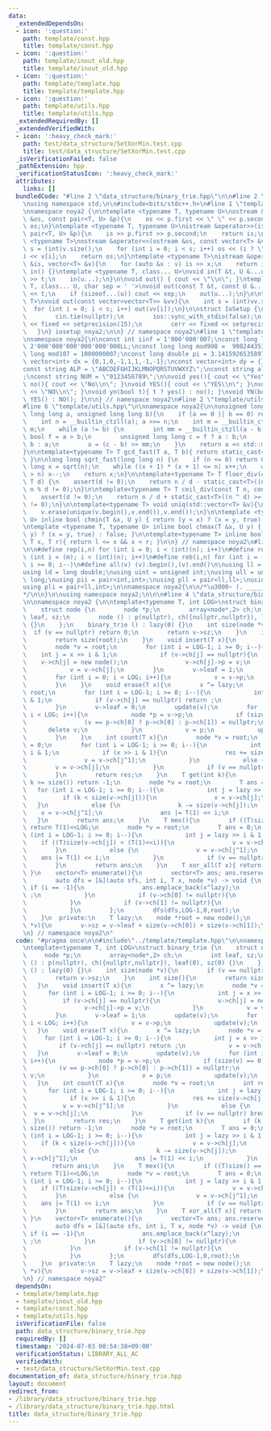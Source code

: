```yaml
---
data:
  _extendedDependsOn:
  - icon: ':question:'
    path: template/const.hpp
    title: template/const.hpp
  - icon: ':question:'
    path: template/inout_old.hpp
    title: template/inout_old.hpp
  - icon: ':question:'
    path: template/template.hpp
    title: template/template.hpp
  - icon: ':question:'
    path: template/utils.hpp
    title: template/utils.hpp
  _extendedRequiredBy: []
  _extendedVerifiedWith:
  - icon: ':heavy_check_mark:'
    path: test/data_structure/SetXorMin.test.cpp
    title: test/data_structure/SetXorMin.test.cpp
  _isVerificationFailed: false
  _pathExtension: hpp
  _verificationStatusIcon: ':heavy_check_mark:'
  attributes:
    links: []
  bundledCode: "#line 2 \"data_structure/binary_trie.hpp\"\n\n#line 2 \"template/template.hpp\"\
    \nusing namespace std;\n\n#include<bits/stdc++.h>\n#line 1 \"template/inout_old.hpp\"\
    \nnamespace noya2 {\n\ntemplate <typename T, typename U>\nostream &operator<<(ostream\
    \ &os, const pair<T, U> &p){\n    os << p.first << \" \" << p.second;\n    return\
    \ os;\n}\ntemplate <typename T, typename U>\nistream &operator>>(istream &is,\
    \ pair<T, U> &p){\n    is >> p.first >> p.second;\n    return is;\n}\n\ntemplate\
    \ <typename T>\nostream &operator<<(ostream &os, const vector<T> &v){\n    int\
    \ s = (int)v.size();\n    for (int i = 0; i < s; i++) os << (i ? \" \" : \"\"\
    ) << v[i];\n    return os;\n}\ntemplate <typename T>\nistream &operator>>(istream\
    \ &is, vector<T> &v){\n    for (auto &x : v) is >> x;\n    return is;\n}\n\nvoid\
    \ in() {}\ntemplate <typename T, class... U>\nvoid in(T &t, U &...u){\n    cin\
    \ >> t;\n    in(u...);\n}\n\nvoid out() { cout << \"\\n\"; }\ntemplate <typename\
    \ T, class... U, char sep = ' '>\nvoid out(const T &t, const U &...u){\n    cout\
    \ << t;\n    if (sizeof...(u)) cout << sep;\n    out(u...);\n}\n\ntemplate<typename\
    \ T>\nvoid out(const vector<vector<T>> &vv){\n    int s = (int)vv.size();\n  \
    \  for (int i = 0; i < s; i++) out(vv[i]);\n}\n\nstruct IoSetup {\n    IoSetup(){\n\
    \        cin.tie(nullptr);\n        ios::sync_with_stdio(false);\n        cout\
    \ << fixed << setprecision(15);\n        cerr << fixed << setprecision(7);\n \
    \   }\n} iosetup_noya2;\n\n} // namespace noya2\n#line 1 \"template/const.hpp\"\
    \nnamespace noya2{\n\nconst int iinf = 1'000'000'007;\nconst long long linf =\
    \ 2'000'000'000'000'000'000LL;\nconst long long mod998 =  998244353;\nconst long\
    \ long mod107 = 1000000007;\nconst long double pi = 3.14159265358979323;\nconst\
    \ vector<int> dx = {0,1,0,-1,1,1,-1,-1};\nconst vector<int> dy = {1,0,-1,0,1,-1,-1,1};\n\
    const string ALP = \"ABCDEFGHIJKLMNOPQRSTUVWXYZ\";\nconst string alp = \"abcdefghijklmnopqrstuvwxyz\"\
    ;\nconst string NUM = \"0123456789\";\n\nvoid yes(){ cout << \"Yes\\n\"; }\nvoid\
    \ no(){ cout << \"No\\n\"; }\nvoid YES(){ cout << \"YES\\n\"; }\nvoid NO(){ cout\
    \ << \"NO\\n\"; }\nvoid yn(bool t){ t ? yes() : no(); }\nvoid YN(bool t){ t ?\
    \ YES() : NO(); }\n\n} // namespace noya2\n#line 2 \"template/utils.hpp\"\n\n\
    #line 6 \"template/utils.hpp\"\n\nnamespace noya2{\n\nunsigned long long inner_binary_gcd(unsigned\
    \ long long a, unsigned long long b){\n    if (a == 0 || b == 0) return a + b;\n\
    \    int n = __builtin_ctzll(a); a >>= n;\n    int m = __builtin_ctzll(b); b >>=\
    \ m;\n    while (a != b) {\n        int mm = __builtin_ctzll(a - b);\n       \
    \ bool f = a > b;\n        unsigned long long c = f ? a : b;\n        b = f ?\
    \ b : a;\n        a = (c - b) >> mm;\n    }\n    return a << std::min(n, m);\n\
    }\n\ntemplate<typename T> T gcd_fast(T a, T b){ return static_cast<T>(inner_binary_gcd(std::abs(a),std::abs(b)));\
    \ }\n\nlong long sqrt_fast(long long n) {\n    if (n <= 0) return 0;\n    long\
    \ long x = sqrt(n);\n    while ((x + 1) * (x + 1) <= n) x++;\n    while (x * x\
    \ > n) x--;\n    return x;\n}\n\ntemplate<typename T> T floor_div(const T n, const\
    \ T d) {\n    assert(d != 0);\n    return n / d - static_cast<T>((n ^ d) < 0 &&\
    \ n % d != 0);\n}\n\ntemplate<typename T> T ceil_div(const T n, const T d) {\n\
    \    assert(d != 0);\n    return n / d + static_cast<T>((n ^ d) >= 0 && n % d\
    \ != 0);\n}\n\ntemplate<typename T> void uniq(std::vector<T> &v){\n    std::sort(v.begin(),v.end());\n\
    \    v.erase(unique(v.begin(),v.end()),v.end());\n}\n\ntemplate <typename T, typename\
    \ U> inline bool chmin(T &x, U y) { return (y < x) ? (x = y, true) : false; }\n\
    \ntemplate <typename T, typename U> inline bool chmax(T &x, U y) { return (x <\
    \ y) ? (x = y, true) : false; }\n\ntemplate<typename T> inline bool range(T l,\
    \ T x, T r){ return l <= x && x < r; }\n\n} // namespace noya2\n#line 8 \"template/template.hpp\"\
    \n\n#define rep(i,n) for (int i = 0; i < (int)(n); i++)\n#define repp(i,m,n) for\
    \ (int i = (m); i < (int)(n); i++)\n#define reb(i,n) for (int i = (int)(n-1);\
    \ i >= 0; i--)\n#define all(v) (v).begin(),(v).end()\n\nusing ll = long long;\n\
    using ld = long double;\nusing uint = unsigned int;\nusing ull = unsigned long\
    \ long;\nusing pii = pair<int,int>;\nusing pll = pair<ll,ll>;\nusing pil = pair<int,ll>;\n\
    using pli = pair<ll,int>;\n\nnamespace noya2{\n\n/*\u3000~ (. _________ . /)\u3000\
    */\n\n}\n\nusing namespace noya2;\n\n\n#line 4 \"data_structure/binary_trie.hpp\"\
    \n\nnamespace noya2 {\n\ntemplate<typename T, int LOG>\nstruct binary_trie {\n\
    \    struct node {\n        node *p;\n        array<node*,2> ch;\n        int\
    \ leaf, sz;\n        node () : p(nullptr), ch({nullptr,nullptr}), leaf(0), sz(0)\
    \ {}\n    };\n    binary_trie () : lazy(0) {}\n    int size(node *v){\n      \
    \  if (v == nullptr) return 0;\n        return v->sz;\n    }\n    int size(){\n\
    \        return size(root);\n    }\n    void insert(T x){\n        x ^= lazy;\n\
    \        node *v = root;\n        for (int i = LOG-1; i >= 0; i--){\n        \
    \    int j = x >> i & 1;\n            if (v->ch[j] == nullptr){\n            \
    \    v->ch[j] = new node();\n                v->ch[j]->p = v;\n            }\n\
    \            v = v->ch[j];\n        }\n        v->leaf = 1;\n        update(v);\n\
    \        for (int i = 0; i < LOG; i++){\n            v = v->p;\n            update(v);\n\
    \        }\n    }\n    void erase(T x){\n        x ^= lazy;\n        node *v =\
    \ root;\n        for (int i = LOG-1; i >= 0; i--){\n            int j = x >> i\
    \ & 1;\n            if (v->ch[j] == nullptr) return ;\n            v = v->ch[j];\n\
    \        }\n        v->leaf = 0;\n        update(v);\n        for (int i = 0;\
    \ i < LOG; i++){\n            node *p = v->p;\n            if (size(v) == 0){\n\
    \                (v == p->ch[0] ? p->ch[0] : p->ch[1]) = nullptr;\n          \
    \      delete v;\n            }\n            v = p;\n            update(v);\n\
    \        }\n    }\n    int count(T x){\n        node *v = root;\n        int res\
    \ = 0;\n        for (int i = LOG-1; i >= 0; i--){\n            int j = lazy >>\
    \ i & 1;\n            if (x >> i & 1){\n                res += size(v->ch[j]);\n\
    \                v = v->ch[j^1];\n            }\n            else {\n        \
    \        v = v->ch[j];\n            }\n            if (v == nullptr) break;\n\
    \        }\n        return res;\n    }\n    T get(int k){\n        if (k < 0 ||\
    \ k >= size()) return -1;\n        node *v = root;\n        T ans = 0;\n     \
    \   for (int i = LOG-1; i >= 0; i--){\n            int j = lazy >> i & 1;\n  \
    \          if (k < size(v->ch[j])){\n                v = v->ch[j];\n         \
    \   }\n            else {\n                k -= size(v->ch[j]);\n            \
    \    v = v->ch[j^1];\n                ans |= T(1) << i;\n            }\n     \
    \   }\n        return ans;\n    }\n    T mex(){\n        if ((T)size() == (T(1)<<LOG))\
    \ return T(1)<<LOG;\n        node *v = root;\n        T ans = 0;\n        for\
    \ (int i = LOG-1; i >= 0; i--){\n            int j = lazy >> i & 1;\n        \
    \    if ((T)size(v->ch[j]) < (T(1)<<i)){\n                v = v->ch[j];\n    \
    \        }\n            else {\n                v = v->ch[j^1];\n            \
    \    ans |= T(1) << i;\n            }\n            if (v == nullptr) break;\n\
    \        }\n        return ans;\n    }\n    T xor_all(T x){ return lazy ^= x;\
    \ }\n    vector<T> enumerate(){\n        vector<T> ans; ans.reserve(size());\n\
    \        auto dfs = [&](auto sfs, int i, T x, node *v) -> void {\n           \
    \ if (i == -1){\n                ans.emplace_back(x^lazy);\n                return\
    \ ;\n            }\n            if (v->ch[0] != nullptr){\n                sfs(sfs,i-1,x,v->ch[0]);\n\
    \            }\n            if (v->ch[1] != nullptr){\n                sfs(sfs,i-1,x|(T(1)<<i),v->ch[1]);\n\
    \            }\n        };\n        dfs(dfs,LOG-1,0,root);\n        return ans;\n\
    \    }\n  private:\n    T lazy;\n    node *root = new node();\n    void update(node\
    \ *v){\n        v->sz = v->leaf + size(v->ch[0]) + size(v->ch[1]);\n    }\n};\n\
    \n} // namespace noya2\n"
  code: "#pragma once\n\n#include\"../template/template.hpp\"\n\nnamespace noya2 {\n\
    \ntemplate<typename T, int LOG>\nstruct binary_trie {\n    struct node {\n   \
    \     node *p;\n        array<node*,2> ch;\n        int leaf, sz;\n        node\
    \ () : p(nullptr), ch({nullptr,nullptr}), leaf(0), sz(0) {}\n    };\n    binary_trie\
    \ () : lazy(0) {}\n    int size(node *v){\n        if (v == nullptr) return 0;\n\
    \        return v->sz;\n    }\n    int size(){\n        return size(root);\n \
    \   }\n    void insert(T x){\n        x ^= lazy;\n        node *v = root;\n  \
    \      for (int i = LOG-1; i >= 0; i--){\n            int j = x >> i & 1;\n  \
    \          if (v->ch[j] == nullptr){\n                v->ch[j] = new node();\n\
    \                v->ch[j]->p = v;\n            }\n            v = v->ch[j];\n\
    \        }\n        v->leaf = 1;\n        update(v);\n        for (int i = 0;\
    \ i < LOG; i++){\n            v = v->p;\n            update(v);\n        }\n \
    \   }\n    void erase(T x){\n        x ^= lazy;\n        node *v = root;\n   \
    \     for (int i = LOG-1; i >= 0; i--){\n            int j = x >> i & 1;\n   \
    \         if (v->ch[j] == nullptr) return ;\n            v = v->ch[j];\n     \
    \   }\n        v->leaf = 0;\n        update(v);\n        for (int i = 0; i < LOG;\
    \ i++){\n            node *p = v->p;\n            if (size(v) == 0){\n       \
    \         (v == p->ch[0] ? p->ch[0] : p->ch[1]) = nullptr;\n                delete\
    \ v;\n            }\n            v = p;\n            update(v);\n        }\n \
    \   }\n    int count(T x){\n        node *v = root;\n        int res = 0;\n  \
    \      for (int i = LOG-1; i >= 0; i--){\n            int j = lazy >> i & 1;\n\
    \            if (x >> i & 1){\n                res += size(v->ch[j]);\n      \
    \          v = v->ch[j^1];\n            }\n            else {\n              \
    \  v = v->ch[j];\n            }\n            if (v == nullptr) break;\n      \
    \  }\n        return res;\n    }\n    T get(int k){\n        if (k < 0 || k >=\
    \ size()) return -1;\n        node *v = root;\n        T ans = 0;\n        for\
    \ (int i = LOG-1; i >= 0; i--){\n            int j = lazy >> i & 1;\n        \
    \    if (k < size(v->ch[j])){\n                v = v->ch[j];\n            }\n\
    \            else {\n                k -= size(v->ch[j]);\n                v =\
    \ v->ch[j^1];\n                ans |= T(1) << i;\n            }\n        }\n \
    \       return ans;\n    }\n    T mex(){\n        if ((T)size() == (T(1)<<LOG))\
    \ return T(1)<<LOG;\n        node *v = root;\n        T ans = 0;\n        for\
    \ (int i = LOG-1; i >= 0; i--){\n            int j = lazy >> i & 1;\n        \
    \    if ((T)size(v->ch[j]) < (T(1)<<i)){\n                v = v->ch[j];\n    \
    \        }\n            else {\n                v = v->ch[j^1];\n            \
    \    ans |= T(1) << i;\n            }\n            if (v == nullptr) break;\n\
    \        }\n        return ans;\n    }\n    T xor_all(T x){ return lazy ^= x;\
    \ }\n    vector<T> enumerate(){\n        vector<T> ans; ans.reserve(size());\n\
    \        auto dfs = [&](auto sfs, int i, T x, node *v) -> void {\n           \
    \ if (i == -1){\n                ans.emplace_back(x^lazy);\n                return\
    \ ;\n            }\n            if (v->ch[0] != nullptr){\n                sfs(sfs,i-1,x,v->ch[0]);\n\
    \            }\n            if (v->ch[1] != nullptr){\n                sfs(sfs,i-1,x|(T(1)<<i),v->ch[1]);\n\
    \            }\n        };\n        dfs(dfs,LOG-1,0,root);\n        return ans;\n\
    \    }\n  private:\n    T lazy;\n    node *root = new node();\n    void update(node\
    \ *v){\n        v->sz = v->leaf + size(v->ch[0]) + size(v->ch[1]);\n    }\n};\n\
    \n} // namespace noya2"
  dependsOn:
  - template/template.hpp
  - template/inout_old.hpp
  - template/const.hpp
  - template/utils.hpp
  isVerificationFile: false
  path: data_structure/binary_trie.hpp
  requiredBy: []
  timestamp: '2024-07-03 00:54:38+09:00'
  verificationStatus: LIBRARY_ALL_AC
  verifiedWith:
  - test/data_structure/SetXorMin.test.cpp
documentation_of: data_structure/binary_trie.hpp
layout: document
redirect_from:
- /library/data_structure/binary_trie.hpp
- /library/data_structure/binary_trie.hpp.html
title: data_structure/binary_trie.hpp
---
```

